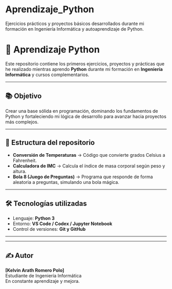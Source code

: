 # Aprendizaje_Python
Ejercicios prácticos y proyectos básicos desarrollados durante mi formación en Ingeniería Informática y autoaprendizaje de Python.
# 🐍 Aprendizaje Python

Este repositorio contiene los primeros ejercicios, proyectos y prácticas que he realizado mientras aprendo **Python** durante mi formación en **Ingeniería Informática** y cursos complementarios.

---

## 📚 Objetivo
Crear una base sólida en programación, dominando los fundamentos de Python y fortaleciendo mi lógica de desarrollo para avanzar hacia proyectos más complejos.

---

## 📂 Estructura del repositorio

- **Conversión de Temperaturas** → Código que convierte grados Celsius a Fahrenheit.
- **Calculadora de IMC** → Calcula el índice de masa corporal según peso y altura.
- **Bola 8 (Juego de Preguntas)** → Programa que responde de forma aleatoria a preguntas, simulando una bola mágica.
  

---

## 🛠️ Tecnologías utilizadas
- Lenguaje: **Python 3**
- Entorno: **VS Code / Codex / Jupyter Notebook**
- Control de versiones: **Git y GitHub**

---
---

## ✍️ Autor
**[Kelvin Arath Romero Polo]**  
Estudiante de Ingeniería Informática  
En constante aprendizaje y mejora.
